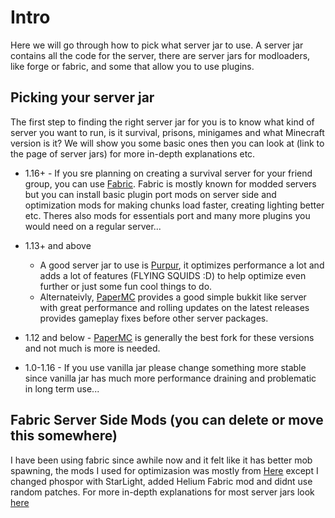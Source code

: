 # Intro

Here we will go through how to pick what server jar to use. A server jar contains all the code for the server, there are server jars for modloaders, like forge or fabric, and some that allow you to use plugins.

## Picking your server jar

The first step to finding the right server jar for you is to know what kind of server you want to run, is it survival, prisons, minigames and what Minecraft version is it? We will show you some basic ones then you can look at (link to the page of server jars) for more in-depth explanations etc.

- 1.16+ - If you sre planning on creating a survival server for your friend group, you can use [Fabric](https://fabricmc.net/). Fabric is mostly known for modded servers but you can install basic plugin port mods on server side and optimization mods for making chunks load faster, creating lighting better etc. Theres also mods for essentials port and many more plugins you would need on a regular server...
- 1.13+ and above

  - A good server jar to use is [Purpur](https://github.com/pl3xgaming/Purpur), it optimizes performance a lot and adds a lot of features (FLYING SQUIDS :D) to help optimize even further or just some fun cool things to do.
  - Alternateivly, [PaperMC] provides a good simple bukkit like server with great performance and rolling updates on the latest releases provides gameplay fixes before other server packages.

- 1.12 and below - [PaperMC] is generally the best fork for these versions and not much is more is needed.
- 1.0-1.16 - If you use vanilla jar please change something more stable since vanilla jar has much more performance draining and problematic in long term use...

[papermc]: https://papermc.io/downloads

## Fabric Server Side Mods (you can delete or move this somewhere)

I have been using fabric since awhile now and it felt like it has better mob spawning, the mods I used for optimizasion was mostly from [Here](https://gist.github.com/comp500/12417ee3685f6204362e933c9bcde603) except I changed phospor with StarLight, added Helium Fabric mod and didnt use random patches.
For more in-depth explanations for most server jars look [here](../en_us/Finding%20what%20server%20jar%20to%20use.md)
